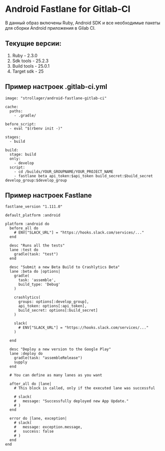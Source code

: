 # Android Fastlane for Gitlab-CI

В данный образ включены Ruby, Android SDK и все необходимые пакеты для сборки Android приложения в Gilab CI. 

## Текущие версии:
1. Ruby - 2.3.0
2. Sdk tools - 25.2.3
3. Build tools - 25.0.1
4. Target sdk - 25

## Пример настроек .gitlab-ci.yml

```
image: "strollager/android-fastlane-gitlab-ci"

cache:
  paths:
    - .gradle/
    
before_script:
  - eval "$(rbenv init -)"
  
stages:
  - build
  
build:
  stage: build
  only:
    - develop
  script:
    - cd /builds/YOUR_GROUPNAME/YOUR_PROJECT_NAME
    - fastlane beta api_token:$api_token build_secret:$build_secret develop_group:$develop_group
```

## Пример настроек Fastlane

```
fastlane_version "1.111.0"

default_platform :android

platform :android do
  before_all do
    # ENV["SLACK_URL"] = "https://hooks.slack.com/services/..."
  end

  desc "Runs all the tests"
  lane :test do
    gradle(task: "test")
  end

  desc "Submit a new Beta Build to Crashlytics Beta"
  lane :beta do |options|
    gradle(
      task: 'assemble',
      build_type: 'Debug'
    )

    crashlytics(
      groups: options[:develop_group],
      api_token: options[:api_token],
      build_secret: options[:build_secret]
    )

    slack(
      # ENV["SLACK_URL"] = "https://hooks.slack.com/services/..."
    )
    
  end

  desc "Deploy a new version to the Google Play"
  lane :deploy do
    gradle(task: "assembleRelease")
    supply
  end

  # You can define as many lanes as you want

  after_all do |lane|
    # This block is called, only if the executed lane was successful

    # slack(
    #   message: "Successfully deployed new App Update."
    # )
  end

  error do |lane, exception|
    # slack(
    #   message: exception.message,
    #   success: false
    # )
  end
end
```
